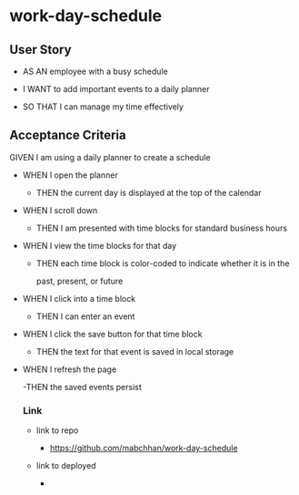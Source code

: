 # work-day-schedule

## User Story

- AS AN employee with a busy schedule

- I WANT to add important events to a daily planner

- SO THAT I can manage my time effectively

## Acceptance Criteria

GIVEN I am using a daily planner to create a schedule

- WHEN I open the planner

  - THEN the current day is displayed at the top of the calendar

- WHEN I scroll down

  - THEN I am presented with time blocks for standard business hours

- WHEN I view the time blocks for that day

  - THEN each time block is color-coded to indicate whether it is in the

    past, present, or future

- WHEN I click into a time block

  - THEN I can enter an event

- WHEN I click the save button for that time block

  - THEN the text for that event is saved in local storage

- WHEN I refresh the page

  -THEN the saved events persist

  ### Link

  - link to repo

    - https://github.com/mabchhan/work-day-schedule

  - link to deployed

    -
